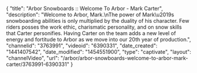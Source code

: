 {
    "title": "Arbor Snowboards :: Welcome To Arbor - Mark Carter",
    "description": "Welcome to Arbor, Mark.\nThe power of Mark\u2019s snowboarding abilities is only multiplied by the duality of his character. Few riders posses the work ethic, charismatic personality, and on snow skills that Carter personifies. Having Carter on the team adds a new level of energy and fortitude to Arbor as we move into our 20th year of production.",
    "channelid": "3763991",
    "videoid": "6390331",
    "date_created": "1441407542",
    "date_modified": "1454551900",
    "type": "captivate",
    "layout": "channelVideo",
    "url": "\/arbor\/arbor-snowboards-welcome-to-arbor-mark-carter\/3763991-6390331"
}